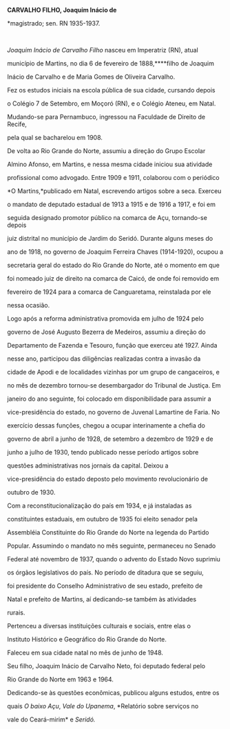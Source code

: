 **CARVALHO FILHO, Joaquim Inácio de**



\*magistrado; sen. RN 1935-1937.



 



*Joaquim Inácio de Carvalho Filho* nasceu em Imperatriz (RN), atual

município de Martins, no dia 6 de fevereiro de 1888,****filho de Joaquim

Inácio de Carvalho e de Maria Gomes de Oliveira Carvalho.



Fez os estudos iniciais na escola pública de sua cidade, cursando depois

o Colégio 7 de Setembro, em Moçoró (RN), e o Colégio Ateneu, em Natal.

Mudando-se para Pernambuco, ingressou na Faculdade de Direito de Recife,

pela qual se bacharelou em 1908.



De volta ao Rio Grande do Norte, assumiu a direção do Grupo Escolar

Almino Afonso, em Martins, e nessa mesma cidade iniciou sua atividade

profissional como advogado. Entre 1909 e 1911, colaborou com o periódico

*O Martins,*publicado em Natal, escrevendo artigos sobre a seca. Exerceu

o mandato de deputado estadual de 1913 a 1915 e de 1916 a 1917, e foi em

seguida designado promotor público na comarca de Açu, tornando-se depois

juiz distrital no município de Jardim do Seridó. Durante alguns meses do

ano de 1918, no governo de Joaquim Ferreira Chaves (1914-1920), ocupou a

secretaria geral do estado do Rio Grande do Norte, até o momento em que

foi nomeado juiz de direito na comarca de Caicó, de onde foi removido em

fevereiro de 1924 para a comarca de Canguaretama, reinstalada por ele

nessa ocasião.



Logo após a reforma administrativa promovida em julho de 1924 pelo

governo de José Augusto Bezerra de Medeiros, assumiu a direção do

Departamento de Fazenda e Tesouro, função que exerceu até 1927. Ainda

nesse ano, participou das diligências realizadas contra a invasão da

cidade de Apodi e de localidades vizinhas por um grupo de cangaceiros, e

no mês de dezembro tornou-se desembargador do Tribunal de Justiça. Em

janeiro do ano seguinte, foi colocado em disponibilidade para assumir a

vice-presidência do estado, no governo de Juvenal Lamartine de Faria. No

exercício dessas funções, chegou a ocupar interinamente a chefia do

governo de abril a junho de 1928, de setembro a dezembro de 1929 e de

junho a julho de 1930, tendo publicado nesse período artigos sobre

questões administrativas nos jornais da capital. Deixou a

vice-presidência do estado deposto pelo movimento revolucionário de

outubro de 1930.



Com a reconstitucionalização do país em 1934, e já instaladas as

constituintes estaduais, em outubro de 1935 foi eleito senador pela

Assembléia Constituinte do Rio Grande do Norte na legenda do Partido

Popular. Assumindo o mandato no mês seguinte, permaneceu no Senado

Federal até novembro de 1937, quando o advento do Estado Novo suprimiu

os órgãos legislativos do país. No período de ditadura que se seguiu,

foi presidente do Conselho Administrativo de seu estado, prefeito de

Natal e prefeito de Martins, aí dedicando-se também às atividades

rurais.



Pertenceu a diversas instituições culturais e sociais, entre elas o

Instituto Histórico e Geográfico do Rio Grande do Norte.



Faleceu em sua cidade natal no mês de junho de 1948.



Seu filho, Joaquim Inácio de Carvalho Neto, foi deputado federal pelo

Rio Grande do Norte em 1963 e 1964.



Dedicando-se às questões econômicas, publicou alguns estudos, entre os

quais *O baixo Açu*, *Vale do Upanema*, *Relatório sobre serviços no

vale do Ceará-mirim* e *Seridó.*



 



 



